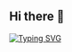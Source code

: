 ## Hi there 👋
[![Typing SVG](https://readme-typing-svg.herokuapp.com?font=Fira+Code&pause=1000&width=435&lines=1+3+2+1+4)](https://git.io/typing-svg)
<!--
**Frenky19/Frenky19** is a ✨ _special_ ✨ repository because its `README.md` (this file) appears on your GitHub profile.
Here are some ideas to get you started:

- 🔭 I’m currently working on ...
- 🌱 I’m currently learning ...
- 👯 I’m looking to collaborate on ...
- 🤔 I’m looking for help with ...
- 💬 Ask me about ...
- 📫 How to reach me: ...
- 😄 Pronouns: ...
- ⚡ Fun fact: ...
-->
